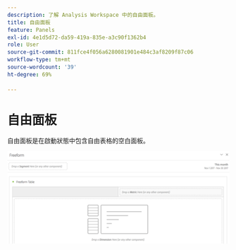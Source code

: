 ```yaml
---
description: 了解 Analysis Workspace 中的自由面板。
title: 自由面板
feature: Panels
exl-id: 4e1d5d72-da59-419a-835e-a3c90f1362b4
role: User
source-git-commit: 811fce4f056a6280081901e484c3af8209f87c06
workflow-type: tm+mt
source-wordcount: '39'
ht-degree: 69%

---
```


# 自由面板

自由面板是在啟動狀態中包含自由表格的空白面板。

![預設的自由面板，顯示具有自由表格的空白面板。](assets/freeform-panel.png)
